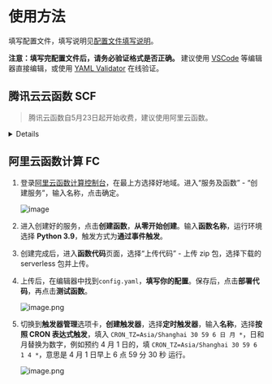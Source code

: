 # 使用方法

填写配置文件，填写说明见[配置文件填写说明](/配置说明.md)。

**注意：填写完配置文件后，请务必验证格式是否正确。** 建议使用 [VSCode](https://code.visualstudio.com/) 等编辑器直接编辑，或使用 [YAML Validator](https://codebeautify.org/yaml-validator) 在线验证。

## 腾讯云云函数 SCF

> 腾讯云函数自5月23日起开始收费，建议使用阿里云函数。

<details>

1. 打开[腾讯云云函数控制台](https://console.cloud.tencent.com/scf)，登录账号，点击“函数服务” - “新建”。
2. 选择“从头开始”，输入一个函数名。地域在国内随便选择，运行环境为 Python3.7。

   ![image](https://s2.loli.net/2022/02/09/BVQ1sZnSfRj2UhF.png)

3. 函数代码部分，选择“本地上传 zip 包”，选择下载的程序包并上传。

   ![image](https://s2.loli.net/2022/02/09/HM275iAPhzxRyBn.png)

4. 展开“高级配置”，**修改执行超时时间为 300 秒**。

   ![image](https://dd-static.jd.com/ddimg/jfs/t1/213763/21/15653/18964/623c2d46E033662ed/d45d80684e2ad1ae.png)

5. 展开触发器配置，选择自定义触发周期，填写 cron 表达式 `30 59 6 日 月 * *`，日和月替换为数字，例如预约 4 月 1 日的，填 `30 59 6 1 4 * *`，意思是 4 月 1 日早上 6 点 59 分 30 秒 运行。

   ![image](https://dd-static.jd.com/ddimg/jfs/t1/196757/26/21666/35075/623c2d71E4bbc3145/c0ee9611938d07d2.png)

6. 跳转到 **函数管理 - 函数代码**页面，找到 `config.yaml`，**填写你的配置**。
7. 点击下方“**部署并测试**”，查看日志测试是否运行正常。

</details>

## 阿里云函数计算 FC

1. 登录[阿里云函数计算控制台](https://fcnext.console.aliyun.com/overview)，在最上方选择好地域。进入“服务及函数” - “创建服务”，输入名称，点击确定。

   ![image](https://s2.loli.net/2022/02/16/pVxDnS1NZrlIAsB.png)

2. 进入创建好的服务，点击**创建函数**，**从零开始创建**。输入**函数名称**，运行环境选择 **Python 3.9**，触发方式为**通过事件触发**。

3. 创建完成后，进入**函数代码**页面，选择“上传代码” - 上传 zip 包，选择下载的 serverless 包并上传。

4. 上传后，在编辑器中找到`config.yaml`，**填写你的配置**。保存后，点击**部署代码**，再点击**测试函数**。

    ![image.png](https://dd-static.jd.com/ddimg/jfs/t1/190778/30/22199/150074/623c2e5aE39b106c1/bf7075e6dfdc34b9.png)

5. 切换到**触发器管理**选项卡，**创建触发器**，选择**定时触发器**，输入**名称**，选择**按照 CRON 表达式触发**，填入 `CRON_TZ=Asia/Shanghai 30 59 6 日 月 *`，日和月替换为数字，例如预约 4 月 1 日的，填 `CRON_TZ=Asia/Shanghai 30 59 6 1 4 *`，意思是 4 月 1 日早上 6 点 59 分 30 秒 运行。

   ![image.png](https://dd-static.jd.com/ddimg/jfs/t1/222935/18/13746/25929/623c2fc9E9cb47bcd/dc31ff573079a9da.png)